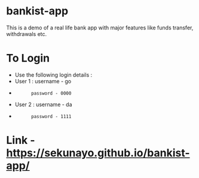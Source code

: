 # bankist-app
This is a demo of a real life bank app with major features like funds transfer, withdrawals etc.

# To Login 
- Use the following login details :
-  User 1 : username - go
-           password - 0000

-  User 2 : username - da
-           password - 1111
           
# Link - https://sekunayo.github.io/bankist-app/
